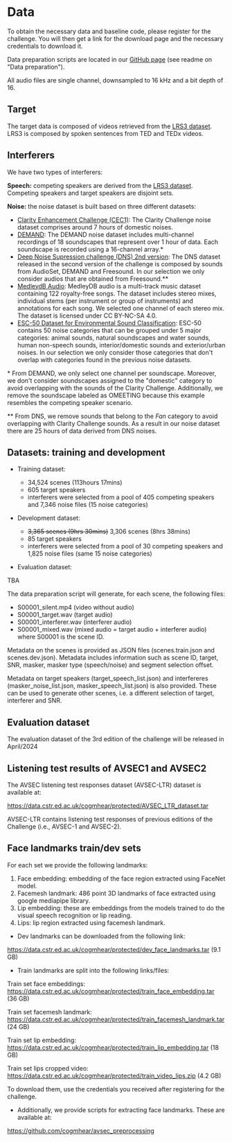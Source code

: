 # Data

To obtain the necessary data and baseline code, please register for the challenge. You will then get a link for the download page and the necessary credentials to download it.

Data preparation scripts are located in our [GitHub page](https://github.com/cogmhear/avse_challenge) (see readme on "Data preparation").

All audio files are single channel, downsampled to 16 kHz and a bit depth of 16.

## Target

The target data is composed of videos retrieved from the [LRS3 dataset](https://mm.kaist.ac.kr/datasets/lip_reading/). LRS3 is composed by spoken sentences from TED and TEDx videos. 

## Interferers

We have two types of interferers:

**Speech:** competing speakers are derived from the [LRS3 dataset](https://mm.kaist.ac.kr/datasets/lip_reading/). Competing speakers and target speakers are disjoint sets.

**Noise:** the noise dataset is built based on three different datasets:

- [Clarity Enhancement Challenge (CEC1)](https://github.com/claritychallenge/clarity/tree/main/recipes/cec1): The Clarity Challenge noise dataset comprises around 7 hours of domestic noises. 
- [DEMAND](https://zenodo.org/record/1227121#.YpZHLRPMLPY): The DEMAND noise dataset includes multi-channel recordings of 18 soundscapes that represent over 1 hour of data. Each soundscape is recorded using a 16-channel array.\*
- [Deep Noise Supression challenge (DNS) 2nd version](https://github.com/microsoft/DNS-Challenge): The DNS dataset released in the second version of the challenge is composed by sounds from AudioSet, DEMAND and Freesound. In our selection we only consider audios that are obtained from Freesound.\*\* 
- [MedleydB Audio](https://medleydb.weebly.com/): MedleyDB audio is a multi-track music dataset containing 122 royalty-free songs. The dataset includes stereo mixes, individual stems (per instrument or group of instruments) and annotations for each song. We selected one channel of each stereo mix. The dataset is licensed under CC BY-NC-SA 4.0. 
- [ESC-50 Dataset for Environmental Sound Classification](https://github.com/karolpiczak/ESC-50): ESC-50 contains 50 noise categories that can be grouped under 5 major categories: animal sounds, natural soundscapes and water sounds, human non-speech sounds, interior/domestic sounds and exterior/urban noises. In our selection we only consider those categories that don't overlap with categories found in the previous noise datasets. 


\* From DEMAND, we only select one channel per soundscape. Moreover, we don't consider soundscapes assigned to the "domestic" category to avoid overlapping with the sounds of the Clarity Challenge. Additionally, we remove the soundscape labeled as OMEETING because this example resembles the competing speaker scenario. 

\*\* From DNS, we remove sounds that belong to the *Fan* category to avoid overlapping with Clarity Challenge sounds. As a result in our noise dataset there are 25 hours of data derived from DNS noises. 

## Datasets: training and development

* Training dataset: 
  - 34,524 scenes (113hours 17mins)
  - 605 target speakers
  - interferers were selected from a pool of 405 competing speakers and 7,346 noise files (15 noise categories)

* Development dataset: 
  - ~~3,365 scenes (9hrs 30mins)~~ 3,306 scenes (8hrs 38mins)
  - 85 target speakers
  - interferers were selected from a pool of 30 competing speakers and 1,825 noise files (same 15 noise categories) 

[//]: # (* Evaluation dataset:)

[//]: # (  - 1,389 scenes &#40;2hrs 23mins&#41;)

* Evaluation dataset:

[//]: # (  - 2,792 scenes &#40;4hours 32mins&#41;. Divided into 1,396 scenes for leadeboard and 1,396 scenes for listening test &#40;2hours 16 minutes each&#41;.)

TBA

The data preparation script will generate, for each scene, the following files:
- S00001_silent.mp4 (video without audio)
- S00001_target.wav (target audio)
- S00001_interferer.wav (interferer audio)
- S00001_mixed.wav (mixed audio = target audio + interferer audio)
where S00001 is the scene ID.

Metadata on the scenes is provided as JSON files (scenes.train.json and scenes.dev.json). Metadata includes information such as scene ID, target, SNR, masker, masker type (speech/noise) and segment selection offset. 

Metadata on target speakers (target_speech_list.json) and interfereres (masker_noise_list.json, masker_speech_list.json) is also provided. These can be used to generate other scenes, i.e. a different selection of target, interferer and SNR.

## Evaluation dataset

The evaluation dataset of the 3rd edition of the challenge will be released in April/2024

[//]: # (set can be downloaded from [this]&#40;https://data.cstr.ed.ac.uk/cogmhear/protected/avsec2_evalset.tar&#41; link.)

[//]: # (To download it, use the credentials you received after registering for the challenge.)

[//]: # (Hint: credentials are the same as the ones used to download the noise dataset and the metadata)

## Listening test results of AVSEC1 and AVSEC2

The AVSEC listening test responses dataset (AVSEC-LTR) dataset is available at:

 https://data.cstr.ed.ac.uk/cogmhear/protected/AVSEC_LTR_dataset.tar

AVSEC-LTR contains listening test responses of previous editions of the Challenge (i.e., AVSEC-1 and AVSEC-2). 


## Face landmarks train/dev sets

For each set we provide the following landmarks:

1) Face embedding: embedding of the face region extracted using FaceNet model.
2) Facemesh landmark: 486 point 3D landmarks of face extracted using google mediapipe library.
3) Lip embedding: these are embeddings from the models trained to do the visual speech recognition or lip reading.
4) Lips: lip region extracted using facemesh landmark.

- Dev landmarks can be downloaded from the following link: 

https://data.cstr.ed.ac.uk/cogmhear/protected/dev_face_landmarks.tar (9.1 GB) 

- Train landmarks are split into the following links/files:

Train set face embeddings: https://data.cstr.ed.ac.uk/cogmhear/protected/train_face_embedding.tar (36 GB) 

Train set facemesh landmark: https://data.cstr.ed.ac.uk/cogmhear/protected/train_facemesh_landmark.tar (24 GB) 

Train set lip embedding: https://data.cstr.ed.ac.uk/cogmhear/protected/train_lip_embedding.tar (18 GB) 

Train set lips cropped video: https://data.cstr.ed.ac.uk/cogmhear/protected/train_video_lips.zip (4.2 GB) 

To download them, use the credentials you received after registering for the challenge.

- Additionally, we provide scripts for extracting face landmarks. These are available at:

https://github.com/cogmhear/avsec_preprocessing


